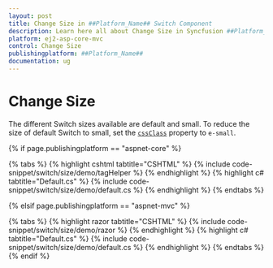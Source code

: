 ```yaml
---
layout: post
title: Change Size in ##Platform_Name## Switch Component
description: Learn here all about Change Size in Syncfusion ##Platform_Name## Switch component and more.
platform: ej2-asp-core-mvc
control: Change Size
publishingplatform: ##Platform_Name##
documentation: ug
---
```



# Change Size

The different Switch sizes available are default and small. To reduce the size of default Switch to small,
set the [`cssClass`](https://help.syncfusion.com/cr/aspnetcore-js2/Syncfusion.EJ2.Buttons.Switch.html#Syncfusion_EJ2_Buttons_Switch_CssClass) property to `e-small`.

{% if page.publishingplatform == "aspnet-core" %}

{% tabs %}
{% highlight cshtml tabtitle="CSHTML" %}
{% include code-snippet/switch/size/demo/tagHelper %}
{% endhighlight %}
{% highlight c# tabtitle="Default.cs" %}
{% include code-snippet/switch/size/demo/default.cs %}
{% endhighlight %}
{% endtabs %}

{% elsif page.publishingplatform == "aspnet-mvc" %}

{% tabs %}
{% highlight razor tabtitle="CSHTML" %}
{% include code-snippet/switch/size/demo/razor %}
{% endhighlight %}
{% highlight c# tabtitle="Default.cs" %}
{% include code-snippet/switch/size/demo/default.cs %}
{% endhighlight %}
{% endtabs %}
{% endif %}


